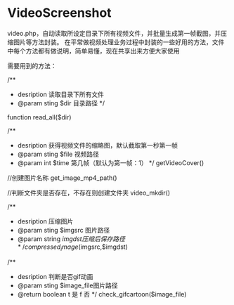 # VideoScreenshot
video.php，自动读取所设定目录下所有视频文件，并批量生成第一帧截图，并压缩图片等方法封装。
在平常做视频处理业务过程中封装的一些好用的方法，文件中每个方法都有做说明，简单易懂，现在共享出来方便大家使用

需要用到的方法：

/**
* desription 读取目录下所有文件
* @param sting $dir 目录路径
*/

function read_all($dir)

/**
* desription 获得视频文件的缩略图，默认截取第一秒第一帧
* @param sting $file 视频路径
* @param int $time 第几帧（默认为第一帧：1）
*/
getVideoCover()

//创建图片名称
get_image_mp4_path()

//判断文件夹是否存在，不存在则创建文件夹
video_mkdir()

/**
* desription 压缩图片
* @param sting $imgsrc 图片路径
* @param string $imgdst 压缩后保存路径
*/
compressed_image($imgsrc,$imgdst)

/**
 * desription 判断是否gif动画
 * @param sting $image_file图片路径
 * @return boolean t 是 f 否
 */
check_gifcartoon($image_file)
